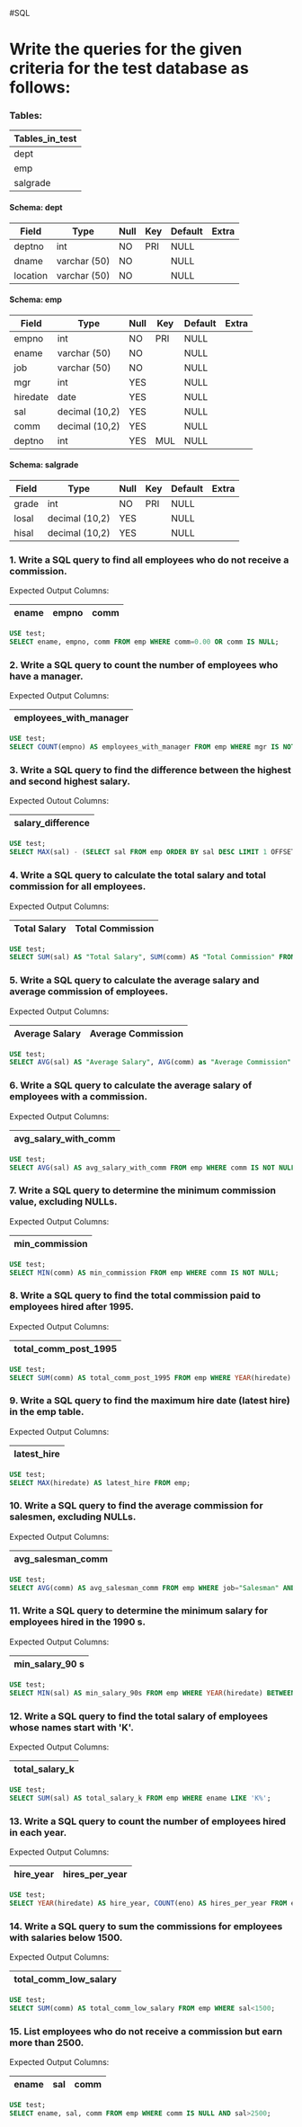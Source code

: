 #SQL 

# Write the queries for the given criteria for the test database as follows:

### Tables:

| Tables_in_test |
| -------------- |
| dept           |
| emp            |
| salgrade       | 

#### Schema: dept
| Field    | Type         | Null | Key | Default | Extra |
| -------- | ------------ | ---- | --- | ------- | ----- |
| deptno   | int          | NO   | PRI | NULL    |       |
| dname    | varchar (50) | NO   |     | NULL    |       |
| location | varchar (50) | NO   |     | NULL    |       |

#### Schema: emp
| Field    | Type           | Null | Key | Default | Extra |
| -------- | -------------- | ---- | --- | ------- | ----- |
| empno    | int            | NO   | PRI | NULL    |       |
| ename    | varchar (50)   | NO   |     | NULL    |       |
| job      | varchar (50)   | NO   |     | NULL    |       |
| mgr      | int            | YES  |     | NULL    |       |
| hiredate | date           | YES  |     | NULL    |       |
| sal      | decimal (10,2) | YES  |     | NULL    |       |
| comm     | decimal (10,2) | YES  |     | NULL    |       |
| deptno   | int            | YES  | MUL | NULL    |       |

#### Schema: salgrade
| Field | Type           | Null | Key | Default | Extra |
| ----- | -------------- | ---- | --- | ------- | ----- |
| grade | int            | NO   | PRI | NULL    |       |
| losal | decimal (10,2) | YES  |     | NULL    |       |
| hisal | decimal (10,2) | YES  |     | NULL    |       |

### 1. Write a SQL query to find all employees who do not receive a commission.

Expected Output Columns:

| ename | empno | comm |
| ----- | ----- | ---- |

```sql
USE test;
SELECT ename, empno, comm FROM emp WHERE comm=0.00 OR comm IS NULL;
```

###  2. Write a SQL query to count the number of employees who have a manager.

Expected Output Columns:

| employees_with_manager |
| ---------------------- |

```sql
USE test;
SELECT COUNT(empno) AS employees_with_manager FROM emp WHERE mgr IS NOT NULL;
```

### 3. Write a SQL query to find the difference between the highest and second highest salary.

Expected Outout Columns:

| salary_difference |
| ----------------- |

```sql
USE test;
SELECT MAX(sal) - (SELECT sal FROM emp ORDER BY sal DESC LIMIT 1 OFFSET 1) AS salary_difference FROM emp;
```

### 4. Write a SQL query to calculate the total salary and total commission for all employees.

Expected Output Columns:

| Total Salary | Total Commission |
| ------------ | ---------------- |

```sql
USE test;
SELECT SUM(sal) AS "Total Salary", SUM(comm) AS "Total Commission" FROM emp;
```

### 5. Write a SQL query to calculate the average salary and average commission of employees.

Expected Output Columns:

| Average Salary | Average Commission |
| -------------- | ------------------ |

```sql
USE test;
SELECT AVG(sal) AS "Average Salary", AVG(comm) as "Average Commission" FROM emp;
```

### 6. Write a SQL query to calculate the average salary of employees with a commission.

Expected Output Columns:

| avg_salary_with_comm |
| -------------------- |

```sql
USE test;
SELECT AVG(sal) AS avg_salary_with_comm FROM emp WHERE comm IS NOT NULL;
```

### 7. Write a SQL query to determine the minimum commission value, excluding NULLs.

Expected Output Columns:

| min_commission |
| -------------- |

```sql
USE test;
SELECT MIN(comm) AS min_commission FROM emp WHERE comm IS NOT NULL;
```

### 8. Write a SQL query to find the total commission paid to employees hired after 1995.

Expected Output Columns:

| total_comm_post_1995 |
| -------------------- |

```sql
USE test;
SELECT SUM(comm) AS total_comm_post_1995 FROM emp WHERE YEAR(hiredate) > 1995;
```

### 9. Write a SQL query to find the maximum hire date (latest hire) in the emp table.

Expected Output Columns:

| latest_hire |
| ----------- |

```sql
USE test;
SELECT MAX(hiredate) AS latest_hire FROM emp;
```

### 10. Write a SQL query to find the average commission for salesmen, excluding NULLs.

Expected Output Columns:

| avg_salesman_comm |
| ----------------- |

```sql
USE test;
SELECT AVG(comm) AS avg_salesman_comm FROM emp WHERE job="Salesman" AND job IS NOT NULL;
```

### 11. Write a SQL query to determine the minimum salary for employees hired in the 1990 s.

Expected Output Columns:

| min_salary_90 s |
| --------------- |

```sql
USE test;
SELECT MIN(sal) AS min_salary_90s FROM emp WHERE YEAR(hiredate) BETWEEN 1990 AND 1999;
```

### 12. Write a SQL query to find the total salary of employees whose names start with 'K'.

Expected Output Columns:

| total_salary_k |
| -------------- |

```sql
USE test;
SELECT SUM(sal) AS total_salary_k FROM emp WHERE ename LIKE 'K%';
```

### 13. Write a SQL query to count the number of employees hired in each year.

Expected Output Columns:

| hire_year | hires_per_year |
| --------- | -------------- |

```sql
USE test;
SELECT YEAR(hiredate) AS hire_year, COUNT(eno) AS hires_per_year FROM emp GROUP BY YEAR(hiredate);
```

### 14. Write a SQL query to sum the commissions for employees with salaries below 1500.

Expected Output Columns:

| total_comm_low_salary |
| --------------------- |

```sql
USE test;
SELECT SUM(comm) AS total_comm_low_salary FROM emp WHERE sal<1500;
```

### 15. List employees who do not receive a commission but earn more than 2500.

Expected Output Columns:

| ename | sal | comm |
| ----- | --- | ---- |

```sql
USE test;
SELECT ename, sal, comm FROM emp WHERE comm IS NULL AND sal>2500;
```
